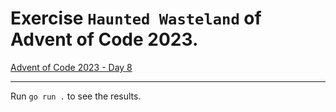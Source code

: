 # Exercise `Haunted Wasteland` of Advent of Code 2023.

[Advent of Code 2023 - Day 8](https://adventofcode.com/2023/day/8)

---

Run `go run .` to see the results.

